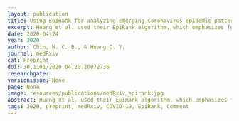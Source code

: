 ```yaml
---
layout: publication
title: Using EpiRank for analyzing emerging Coronavirus epidemic patterns
excerpt: Huang et al. used their EpiRank algorithm, which emphasizes forward-and-backward commuter flow between homes and workplaces, to analyze the distribution patterns of two infectious diseases in Taiwan: the 2009-H1N1 influenza virus and the widespread emergence of the 2000-2008 type 71 enterovirus (EV). 
date: 2020-04-24
year: 2020
author: Chin, W. C. B., & Huang C. Y.
journal: medRxiv
cat: Preprint
doi: 10.1101/2020.04.20.20072736
researchgate: 
versionissue: None
page: None
image: resources/publications/medRxiv_epirank.jpg
abstract: Huang et al. used their EpiRank algorithm, which emphasizes forward-and-backward commuter flow between homes and workplaces, to analyze the distribution patterns of two infectious diseases in Taiwan： the 2009-H1N1 influenza virus and the widespread emergence of the 2000-2008 type 71 enterovirus (EV). As this article was being prepared, the spreading mechanism of the novel coronavirus disease now designated as COVID-19 had yet to be identified, but according to the American Centers for Disease Control, its spreading mechanism and patterns are likely more similar to influenza than to other coronaviruses such as Severe Acute Respiratory Syndrome (SARS-CoV-1) or Middle East Respiratory Syndrome (MERS-CoV). To consider potential COVID-19 spatial patterns, we applied EpiRank to the 2003 SARS outbreak in north Taiwan for comparison with H1N1 and EV. SARS was found to be less contagious than H1N1 or EV, but with a significantly higher fatality rate. The characteristics of these diseases determined their specific spatial spreading patterns, as reflected in the different effects of forward and backward commuting movement. Our motivation is to highlight these differences and to illustrate EpiRank spatial patterns for the 2003 SARS outbreak for comparison with EpiRank-determined distributions for the H1N1 and EV outbreaks. Our results indicate that the daytime parameter (i.e., forward movement effect) range was slightly higher (0.5-0.55) for the SARS outbreak than for either the influenza (0.4-0.5) or EV (0.3-0.5) outbreaks, suggesting that the forward-and-backward movements of individuals between residential and core urban areas with concentrated populations were equally important regarding the spread of SARS. While COVID-19 might resemble either SARS or H1N1 in terms of spatial spreading, its daytime parameter is likely somewhere in-between, with backward movement being dominant (similar to H1N1) or with forward and backward movement being equally important (similar to SARS). Building on Huang et al.’s paper, we present an estimated risk distribution pattern for the Taipei Metropolitan Area for a daytime parameter of 0.55.
tags: 2020, preprint, medRxiv, COVID-19, EpiRank, Comment
---
```

